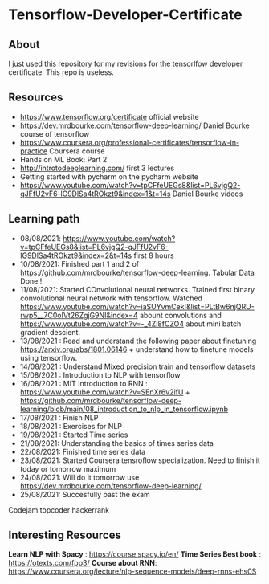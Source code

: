 # Tensorflow-Developer-Certificate

## About

I just used this repository for my revisions for the tensorlfow developer certificate. This repo is useless.

## Resources
* https://www.tensorflow.org/certificate official website
* https://dev.mrdbourke.com/tensorflow-deep-learning/ Daniel Bourke course of tensorflow
* https://www.coursera.org/professional-certificates/tensorflow-in-practice Coursera course
* Hands on ML Book: Part 2
* http://introtodeeplearning.com/ first 3 lectures
* Getting started with pycharm on the pycharm website 
* https://www.youtube.com/watch?v=tpCFfeUEGs8&list=PL6vjgQ2-qJFfU2vF6-lG9DlSa4tROkzt9&index=1&t=14s Daniel Bourke videos

## Learning path
* 08/08/2021: https://www.youtube.com/watch?v=tpCFfeUEGs8&list=PL6vjgQ2-qJFfU2vF6-lG9DlSa4tROkzt9&index=2&t=14s first 8 hours
* 10/08/2021: Finished part 1 and 2 of https://github.com/mrdbourke/tensorflow-deep-learning. Tabular Data Done !
* 11/08/2021: Started COnvolutional neural networks. Trained first binary convolutional neural network with tensorflow. Watched https://www.youtube.com/watch?v=iaSUYvmCekI&list=PLtBw6njQRU-rwp5__7C0oIVt26ZgjG9NI&index=4 abount convolutions and https://www.youtube.com/watch?v=-_4Zi8fCZO4 about mini batch gradient descient. 
* 13/08/2021 : Read and understand the following paper about finetuning https://arxiv.org/abs/1801.06146 + understand how to finetune models using tensorflow.
* 14/08/2021 : Understand Mixed precision train and tensorflow datasets
* 15/08/2021 : Introduction to NLP with tensorflow
* 16/08/2021 : MIT Introduction to RNN : https://www.youtube.com/watch?v=SEnXr6v2ifU + https://github.com/mrdbourke/tensorflow-deep-learning/blob/main/08_introduction_to_nlp_in_tensorflow.ipynb
* 17/08/2021 : Finish NLP
* 18/08/2021 : Exercises for NLP
* 19/08/2021 : Started Time series
* 21/08/2021: Understanding the basics of times series data
* 22/08/2021: Finished time series data
* 23/08/2021: Started Coursera tensroflow specialization. Need to finish it today or tomorrow maximum
* 24/08/2021: Will do it tomorrow use https://dev.mrdbourke.com/tensorflow-deep-learning/
* 25/08/2021: Succesfully past the exam

Codejam topcoder hackerrank


## Interesting Resources

**Learn NLP with Spacy** : https://course.spacy.io/en/
**Time Series Best book** : https://otexts.com/fpp3/
**Course about RNN**: https://www.coursera.org/lecture/nlp-sequence-models/deep-rnns-ehs0S
